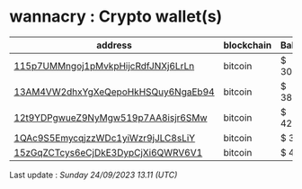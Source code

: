 # wannacry : Crypto wallet(s)

| address | blockchain | Balance |
|---|---|---|
| [115p7UMMngoj1pMvkpHijcRdfJNXj6LrLn](https://www.blockchain.com/explorer/addresses/btc/115p7UMMngoj1pMvkpHijcRdfJNXj6LrLn) | bitcoin | $ 30766 |
| [13AM4VW2dhxYgXeQepoHkHSQuy6NgaEb94](https://www.blockchain.com/explorer/addresses/btc/13AM4VW2dhxYgXeQepoHkHSQuy6NgaEb94) | bitcoin | $ 38664 |
| [12t9YDPgwueZ9NyMgw519p7AA8isjr6SMw](https://www.blockchain.com/explorer/addresses/btc/12t9YDPgwueZ9NyMgw519p7AA8isjr6SMw) | bitcoin | $ 42671 |
| [1QAc9S5EmycqjzzWDc1yiWzr9jJLC8sLiY](https://www.blockchain.com/explorer/addresses/btc/1QAc9S5EmycqjzzWDc1yiWzr9jJLC8sLiY) | bitcoin | $ 3898 |
| [15zGqZCTcys6eCjDkE3DypCjXi6QWRV6V1](https://www.blockchain.com/explorer/addresses/btc/15zGqZCTcys6eCjDkE3DypCjXi6QWRV6V1) | bitcoin | $ 4526 |

Last update : _Sunday 24/09/2023 13.11 (UTC)_

